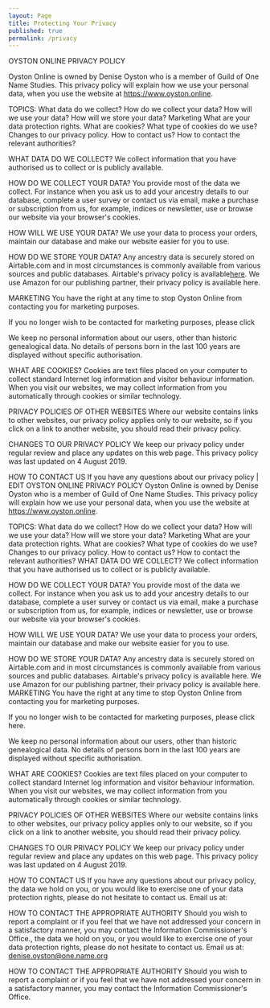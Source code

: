 ```yaml
---
layout: Page
title: Protecting Your Privacy
published: true
permalink: /privacy
---
```


OYSTON ONLINE PRIVACY POLICY

Oyston Online is owned by Denise Oyston who is a member of Guild of One Name Studies.  This privacy policy will explain how we use your personal data, when you use the website at https://www.oyston.online.

TOPICS:
What data do we collect?
How do we collect your data?
How will we use your data?
How will we store your data?
Marketing
What are your data protection rights.
What are cookies?
What type of cookies do we use?
Changes to our privacy policy.
How to contact us?
How to contact the relevant authorities?

WHAT DATA DO WE COLLECT?
We collect information that you have authorised us to collect or is publicly available.

HOW DO WE COLLECT YOUR DATA?
You provide most of the data we collect.  For instance when you ask us to add your ancestry details to our database, complete a user survey or contact us via email,  make a purchase or subscription from us, for example, indices or newsletter, use or browse our website via your browser's cookies.

HOW WILL WE USE YOUR DATA?
We use your data to process your orders, maintain our database and make our website easier for you to use.

HOW DO WE STORE YOUR DATA?
Any ancestry data is securely stored on Airtable.com and in most circumstances is commonly available from various sources and public databases. Airtable's privacy policy is available[here](https://airtable.com/privacy).
We use Amazon for our publishing partner, their privacy policy is available here.

MARKETING
You have the right at any time to stop Oyston Online from contacting you for marketing purposes.

If you no longer wish to be contacted for marketing purposes, please click  

We keep no personal information about our users, other than historic genealogical data.  No details of persons born in the last 100 years are displayed without specific authorisation.

WHAT ARE COOKIES?
Cookies are text files placed on your computer to collect standard Internet log information and visitor behaviour information. When you visit our websites, we may collect information from you automatically through cookies or similar technology. 

PRIVACY POLICIES OF OTHER WEBSITES
Where our website contains links to other websites, our privacy policy applies only to our website, so if you click on a link to another website, you should read their privacy policy.

CHANGES TO OUR PRIVACY POLICY
We keep our privacy policy under regular review and place any updates on this web page. This privacy policy was last updated on 4 August 2019. 

HOW TO CONTACT US
If you have any questions about our privacy policy | EDIT
OYSTON ONLINE PRIVACY POLICY
Oyston Online is owned by Denise Oyston who is a member of Guild of One Name Studies.  This privacy policy will explain how we use your personal data, when you use the website at https://www.oyston.online.

TOPICS:
What data do we collect?
How do we collect your data?
How will we use your data?
How will we store your data?
Marketing
What are your data protection rights.
What are cookies?
What type of cookies do we use?
Changes to our privacy policy.
How to contact us?
How to contact the relevant authorities?
WHAT DATA DO WE COLLECT?
We collect information that you have authorised us to collect or is publicly available.

HOW DO WE COLLECT YOUR DATA?
You provide most of the data we collect.  For instance when you ask us to add your ancestry details to our database, complete a user survey or contact us via email,  make a purchase or subscription from us, for example, indices or newsletter, use or browse our website via your browser's cookies.

HOW WILL WE USE YOUR DATA?
We use your data to process your orders, maintain our database and make our website easier for you to use.

HOW DO WE STORE YOUR DATA?
Any ancestry data is securely stored on Airtable.com and in most circumstances is commonly available from various sources and public databases. Airtable's privacy policy is available here.
We use Amazon for our publishing partner, their privacy policy is available here.
MARKETING
You have the right at any time to stop Oyston Online from contacting you for marketing purposes.

If you no longer wish to be contacted for marketing purposes, please click here. 

We keep no personal information about our users, other than historic genealogical data.  No details of persons born in the last 100 years are displayed without specific authorisation.

WHAT ARE COOKIES?
Cookies are text files placed on your computer to collect standard Internet log information and visitor behaviour information. When you visit our websites, we may collect information from you automatically through cookies or similar technology. 

PRIVACY POLICIES OF OTHER WEBSITES
Where our website contains links to other websites, our privacy policy applies only to our website, so if you click on a link to another website, you should read their privacy policy.

CHANGES TO OUR PRIVACY POLICY
We keep our privacy policy under regular review and place any updates on this web page. This privacy policy was last updated on 4 August 2019. 

HOW TO CONTACT US
If you have any questions about our privacy policy, the data we hold on you, or you would like to exercise one of your data protection rights, please do not hesitate to contact us. 
Email us at: 

HOW TO CONTACT THE APPROPRIATE AUTHORITY
Should you wish to report a complaint or if you feel that we have not addressed your concern in a satisfactory manner, you may contact the Information Commissioner's Office., the data we hold on you, or you would like to exercise one of your data protection rights, please do not hesitate to contact us. 
Email us at: denise.oyston@one.name.org

HOW TO CONTACT THE APPROPRIATE AUTHORITY
Should you wish to report a complaint or if you feel that we have not addressed your concern in a satisfactory manner, you may contact the Information Commissioner's Office.

 
<!--stackedit_data:
eyJoaXN0b3J5IjpbMTAyMDY4OTgzNl19
-->